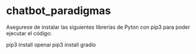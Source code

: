 # chatbot_paradigmas

Asegurese de instalar las siguientes librerías de Pyton con pip3 para poder ejecutar el código:

pip3 install openai
pip3 install gradio
